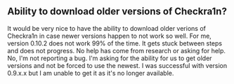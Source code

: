 ## Ability to download older versions of Checkra1n?
It would be very nice to have the ability to download older verions of Checkra1n in case newer versions happen to not work so well. For me, version 0.10.2 does not work 99% of the time. It gets stuck between steps and does not progress. No help has come from research or asking for help. No, I'm not reporting a bug. I'm asking for the ability for us to get older versions and not be forced to use the newest. I was successful with version 0.9.x.x but I am unable to get it as it's no longer available. 
